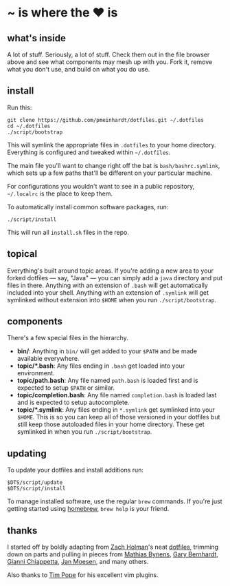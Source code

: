 # ~ is where the ♥ is

## what's inside

A lot of stuff. Seriously, a lot of stuff. Check them out in the file browser
above and see what components may mesh up with you. Fork it, remove what you
don't use, and build on what you do use.

## install

Run this:

    git clone https://github.com/pmeinhardt/dotfiles.git ~/.dotfiles
    cd ~/.dotfiles
    ./script/bootstrap

This will symlink the appropriate files in `.dotfiles` to your home directory.
Everything is configured and tweaked within `~/.dotfiles`.

The main file you'll want to change right off the bat is `bash/bashrc.symlink`,
which sets up a few paths that'll be different on your particular machine.

For configurations you wouldn't want to see in a public repository,
`~/.localrc` is the place to keep them.

To automatically install common software packages, run:

    ./script/install

This will run all `install.sh` files in the repo.

## topical

Everything's built around topic areas. If you're adding a new area to your
forked dotfiles — say, "Java" — you can simply add a `java` directory and put
files in there. Anything with an extension of `.bash` will get automatically
included into your shell. Anything with an extension of `.symlink` will get
symlinked without extension into `$HOME` when you run `./script/bootstrap`.

## components

There's a few special files in the hierarchy.

- **bin/**: Anything in `bin/` will get added to your `$PATH` and be made
  available everywhere.
- **topic/\*.bash**: Any files ending in `.bash` get loaded into your
  environment.
- **topic/path.bash**: Any file named `path.bash` is loaded first and is
  expected to setup `$PATH` or similar.
- **topic/completion.bash**: Any file named `completion.bash` is loaded
  last and is expected to setup autocomplete.
- **topic/\*.symlink**: Any files ending in `*.symlink` get symlinked into
  your `$HOME`. This is so you can keep all of those versioned in your
  dotfiles but still keep those autoloaded files in your home directory.
  These get symlinked in when you run `./script/bootstrap`.

## updating

To update your dotfiles and install additions run:

    $DTS/script/update
    $DTS/script/install

To manage installed software, use the regular `brew` commands. If you're just
getting started using [homebrew](https://github.com/Homebrew/homebrew),
`brew help` is your friend.

## thanks

I started off by boldly adapting from [Zach Holman](https://github.com/holman)'s neat [dotfiles](https://github.com/holman/dotfiles), trimming down on parts and pulling in pieces from [Mathias Bynens](https://github.com/mathiasbynens/dotfiles), [Gary Bernhardt](https://github.com/garybernhardt/dotfiles/), [Gianni Chiappetta](https://github.com/gf3/dotfiles), [Jan Moesen](https://github.com/janmoesen/tilde), and many others.

Also thanks to [Tim Pope](https://github.com/tpope/) for his excellent vim plugins.
